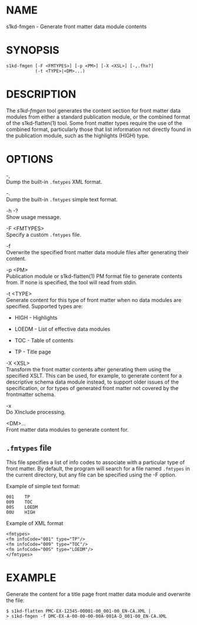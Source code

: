 NAME
====

s1kd-fmgen - Generate front matter data module contents

SYNOPSIS
========

    s1kd-fmgen [-F <FMTYPES>] [-p <PM>] [-X <XSL>] [-,.fhx?]
               (-t <TYPE>|<DM>...)

DESCRIPTION
===========

The *s1kd-fmgen* tool generates the content section for front matter data modules from either a standard publication module, or the combined format of the s1kd-flatten(1) tool. Some front matter types require the use of the combined format, particularly those that list information not directly found in the publication module, such as the highlights (HIGH) type.

OPTIONS
=======

-,  
Dump the built-in `.fmtypes` XML format.

-.  
Dump the built-in `.fmtypes` simple text format.

-h -?  
Show usage message.

-F &lt;FMTYPES&gt;  
Specify a custom `.fmtypes` file.

-f  
Overwrite the specified front matter data module files after generating their content.

-p &lt;PM&gt;  
Publication module or s1kd-flatten(1) PM format file to generate contents from. If none is specified, the tool will read from stdin.

-t &lt;TYPE&gt;  
Generate content for this type of front matter when no data modules are specified. Supported types are:

-   HIGH - Highlights

-   LOEDM - List of effective data modules

-   TOC - Table of contents

-   TP - Title page

-X &lt;XSL&gt;  
Transform the front matter contents after generating them using the specified XSLT. This can be used, for example, to generate content for a descriptive schema data module instead, to support older issues of the specification, or for types of generated front matter not covered by the frontmatter schema.

-x  
Do XInclude processing.

&lt;DM&gt;...  
Front matter data modules to generate content for.

`.fmtypes` file
---------------

This file specifies a list of info codes to associate with a particular type of front matter. By default, the program will search for a file named `.fmtypes` in the current directory, but any file can be specified using the -F option.

Example of simple text format:

    001    TP
    009    TOC
    00S    LOEDM
    00U    HIGH

Example of XML format

    <fmtypes>
    <fm infoCode="001" type="TP"/>
    <fm infoCode="009" type="TOC"/>
    <fm infoCode="00S" type="LOEDM"/>
    </fmtypes>

EXAMPLE
=======

Generate the content for a title page front matter data module and overwrite the file:

    $ s1kd-flatten PMC-EX-12345-00001-00_001-00_EN-CA.XML |
    > s1kd-fmgen -f DMC-EX-A-00-00-00-00A-001A-D_001-00_EN-CA.XML
